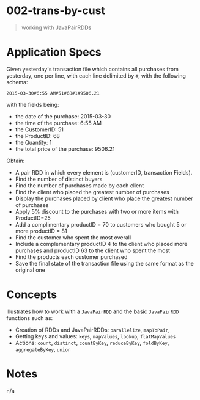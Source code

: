 # 002-trans-by-cust
> working with JavaPairRDDs

# Application Specs
Given yesterday's transaction file which contains all purchases from yesterday, one per line, with each line delimited by `#`, with the following schema:
```
2015-03-30#6:55 AM#51#68#1#9506.21
```
with the fields being:
  + the date of the purchase: 2015-03-30
  + the time of the purchase: 6:55 AM
  + the CustomerID: 51
  + the ProductID: 68
  + the Quantity: 1
  + the total price of the purchase: 9506.21

Obtain:
+ A pair RDD in which every element is (customerID, transaction Fields).
+ Find the number of distinct buyers
+ Find the number of purchases made by each client
+ Find the client who placed the greatest number of purchases
+ Display the purchases placed by client who place the greatest number of purchases
+ Apply 5% discount to the purchases with two or more items with ProductID=25
+ Add a complimentary productID = 70 to customers who bought 5 or more productID = 81
+ Find the customer who spent the most overall
+ Include a complementary productID 4 to the client who placed more purchases and productID 63 to the client who spent the most
+ Find the products each customer purchased
+ Save the final state of the transaction file using the same format as the original one

# Concepts
Illustrates how to work with a `JavaPairRDD` and the basic `JavaPairRDD` functions such as:
+ Creation of RDDs and JavaPairRDDs: `parallelize`, `mapToPair`, 
+ Getting keys and values: `keys`, `mapValues`, `lookup`, `flatMapValues`
+ Actions: `count`, `distinct`, `countByKey`, `reduceByKey`, `foldByKey`, `aggregateByKey`, `union`

# Notes
n/a
